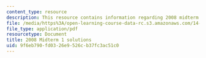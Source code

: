 ```yaml
---
content_type: resource
description: This resource contains information regarding 2008 midterm 1 solution.
file: /media/https%3A/open-learning-course-data-rc.s3.amazonaws.com/14-12-economic-applications-of-game-theory-fall-2012/9f6eb790fd0326e9526cb37fc3ac51c0_MIT14_12F12_mid1sol_2008.pdf
file_type: application/pdf
resourcetype: Document
title: 2008 Midterm 1 solutions
uid: 9f6eb790-fd03-26e9-526c-b37fc3ac51c0
---
```

